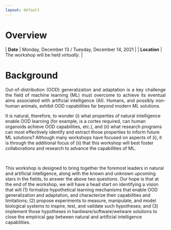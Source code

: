```yaml
---
layout: default
---
```


# Overview

| **Date** | Monday, December 13 / Tuesday, December 14, 2021 |
| **Location** | The workshop will be held *virtually*. |

# Background
<p style='text-align: justify;'>
Out-of-distribution (OOD) generalization and adaptation is a key challenge the field of machine learning (ML) must overcome to achieve its eventual aims associated with artificial intelligence (AI). Humans, and possibly non-human animals, exhibit OOD capabilities far beyond modern ML solutions. 

<br />

It is natural, therefore, to wonder (i) what properties of natural intelligence enable OOD learning (for example, is a cortex required, can human organoids achieve OOD capabilities, etc.), and (ii) what research programs can most effectively identify and extract those properties to inform future ML solutions? Although many workshops have focused on aspects of (i), it is through the additional focus of (ii) that this workshop will best foster collaborations and research to advance the capabilities of ML.

<br />

This workshop is designed to bring together the foremost leaders in natural and artificial intelligence, along with the known and unknown upcoming stars in the fields, to answer the above two questions.  Our hope is that at the end of the workshop, we will have a head start on identifying a vision that will (1) formalize hypothetical learning mechanisms that enable OOD generalization and adaptation, and characterize their capabilities and limitations; (2) propose experiments to measure, manipulate, and model biological systems to inspire, test, and validate such hypotheses; and (3) implement those hypotheses in hardware/software/wetware solutions to close the empirical gap between natural and artificial intelligence capabilities.
</p>
